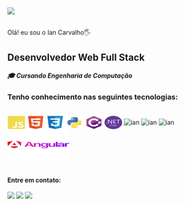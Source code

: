 <div align="center>

<div align="center" style="width:800px; margin:0 auto;">
  <a href="https://github.com/anuraghazra/convoychat" target="_blank">
      <img height=200 align="center" src="https://github-readme-stats.vercel.app/api/top-langs?username=O-ian-carvalho&layout=compact&langs_count=8&card_width=320&theme=react" />
  </a>
</div>
</br>


Olá! eu sou o Ian Carvalho🖐️

<h2>Desenvolvedor <strong>Web Full Stack</strong></h2>

<h5>🎓 Cursando Engenharia de Computação</h5> 

  


<h3>Tenho conhecimento nas seguintes tecnologias:</h3>

<div style="display: inline_block"><br>
  <img align="center" alt="Ian-Js" height="30" width="40" src="https://raw.githubusercontent.com/devicons/devicon/master/icons/javascript/javascript-plain.svg">
  <img align="center" alt="Ian-HTML" height="30" width="40" src="https://raw.githubusercontent.com/devicons/devicon/master/icons/html5/html5-original.svg">
  <img align="center" alt="Ian-CSS" height="30" width="40" src="https://raw.githubusercontent.com/devicons/devicon/master/icons/css3/css3-original.svg">
  <img align="center" alt="ian-Python" height="30" width="40" src="https://raw.githubusercontent.com/devicons/devicon/master/icons/python/python-original.svg">
  <img align="center" alt="ian-Csharp" height="30" width="40" src="https://raw.githubusercontent.com/devicons/devicon/master/icons/csharp/csharp-original.svg">
  <img align="center" alt="ian-Csharp" height="30" width="40" src="https://raw.githubusercontent.com/devicons/devicon/ca28c779441053191ff11710fe24a9e6c23690d6/icons/dotnetcore/dotnetcore-original.svg">
  <img align="center" alt="ian" height="30" width="30" src="https://encrypted-tbn0.gstatic.com/images?q=tbn:ANd9GcTFT1MO4Ln0Ynz4VKkD2EDyylsYzoVg1d8FiQ&s">
  <img align="center" alt="ian" height="30" width="55" src="https://upload.wikimedia.org/wikipedia/commons/8/87/Sql_data_base_with_logo.png">
  <img align="center" alt="ian" height="30" width="60" src="https://encrypted-tbn0.gstatic.com/images?q=tbn:ANd9GcS9XeELcp51xMR6GcbG86ssM_CLpG0QqiN9dw&s">
  <img align="center" alt="ian" height="70" width="140" src="https://raw.githubusercontent.com/devicons/devicon/ca28c779441053191ff11710fe24a9e6c23690d6/icons/angular/angular-original-wordmark.svg">

</div>
</br>


  <h4>Entre em contato:</h4>
<div style="display: inline_block> 
  <a href="https://instagram.com/iancarvalho_" target="_blank"><img src="https://img.shields.io/badge/-Instagram-%23E4405F?style=for-the-badge&logo=instagram&logoColor=white" target="_blank"></a>
  <a href = "mailto:carvalhoian2509@gmail.com"><img src="https://img.shields.io/badge/-Gmail-%23333?style=for-the-badge&logo=gmail&logoColor=white" target="_blank"></a>
  <a href="https://www.linkedin.com/in/o-ian-carvalho" target="_blank"><img src="https://img.shields.io/badge/-LinkedIn-%230077B5?style=for-the-badge&logo=linkedin&logoColor=white" target="_blank"></a> 
  
</div>

</div>
